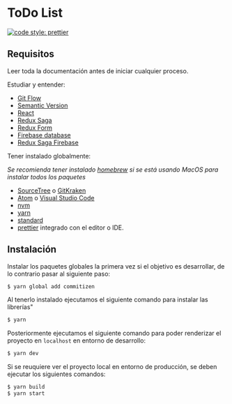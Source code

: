 # ToDo List

[![code style: prettier](https://img.shields.io/badge/code_style-prettier-ff69b4.svg?style=flat-square)](https://github.com/prettier/prettier)

## Requisitos

Leer toda la documentación antes de iniciar cualquier proceso.

Estudiar y entender:

- [Git Flow](https://danielkummer.github.io/git-flow-cheatsheet/)
- [Semantic Version](https://semver.org/)
- [React](https://reactjs.org/)
- [Redux Saga](https://redux-saga-firebase.js.org/)
- [Redux Form](https://redux-form.com/6.0.0-rc.1/)
- [Firebase database](https://firebase.google.com/docs/database/)
- [Redux Saga Firebase](https://redux-saga-firebase.js.org/)

Tener instalado globalmente:

_Se recomienda tener instalado [homebrew](https://brew.sh/index_es) si se está usando MacOS para instalar todos los paquetes_

- [SourceTree](https://www.sourcetreeapp.com/) o [GitKraken](https://www.gitkraken.com/)
- [Atom](https://atom.io/) o [Visual Studio Code](https://code.visualstudio.com)
- [nvm](https://github.com/creationix/nvm)
- [yarn](https://yarnpkg.com/lang/en/)
- [standard](https://standardjs.com/)
- [prettier](https://prettier.io/docs/en/editors.html/) integrado con el editor o IDE.

## Instalación

Instalar los paquetes globales la primera vez si el objetivo es desarrollar, de lo contrario pasar al siguiente paso:

```sh
$ yarn global add commitizen
```

Al tenerlo instalado ejecutamos el siguiente comando para instalar las librerías"

```sh
$ yarn
```

Posteriormente ejecutamos el siguiente comando para poder renderizar el proyecto en `localhost` en entorno de desarrollo:

```sh
$ yarn dev
```

Si se reuquiere ver el proyecto local en entorno de producción, se deben ejecutar los siguientes comandos:

```sh
$ yarn build
$ yarn start
```
